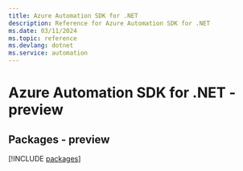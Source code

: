 ```yaml
---
title: Azure Automation SDK for .NET
description: Reference for Azure Automation SDK for .NET
ms.date: 03/11/2024
ms.topic: reference
ms.devlang: dotnet
ms.service: automation
---
```

# Azure Automation SDK for .NET - preview
## Packages - preview
[!INCLUDE [packages](automation-index.md)]